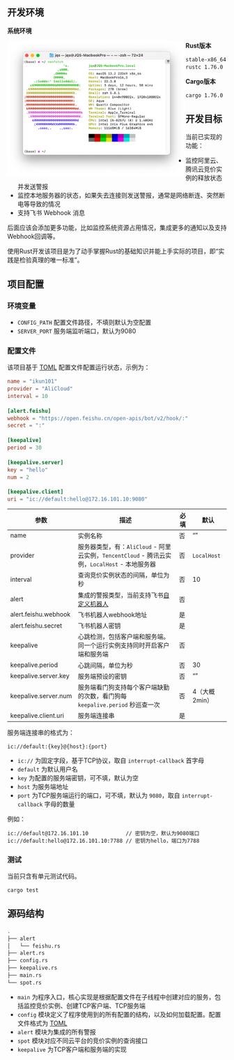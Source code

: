 ## 开发环境

**系统环境**

<img src="./assets/sysinfo.png" alt="截屏2024-09-18 13.35.47" style="zoom: 40%;float:left;" />

**Rust版本**

```bash
stable-x86_64-apple-darwin (default)
rustc 1.76.0 (07dca489a 2024-02-04)
```

**Cargo版本**

```bash
cargo 1.76.0 (c84b36747 2024-01-18)
```

## 开发目标

当前已实现的功能：

- 监控阿里云、腾讯云竞价实例的释放状态并发送警报
- 监控本地服务器的状态，如果失去连接则发送警报，通常是网络断连、突然断电等导致的情况
- 支持飞书 Webhook 消息

后面应该会添加更多功能，比如监控系统资源占用情况，集成更多的通知以及支持Webhook回调等。

使用Rust开发该项目是为了动手掌握Rust的基础知识并能上手实际的项目，即“实践是检验真理的唯一标准”。

## 项目配置

### 环境变量

- `CONFIG_PATH` 配置文件路径，不填则默认为空配置
- `SERVER_PORT` 服务端监听端口，默认为9080

### 配置文件

该项目基于 [TOML](https://toml.io/en/) 配置文件配置运行状态，示例为：

```toml
name = "ikun101"
provider = "AliCloud"
interval = 10

[alert.feishu]
webhook = "https://open.feishu.cn/open-apis/bot/v2/hook/:"
secret = ":"

[keepalive]
period = 30

[keepalive.server]
key = "hello"
num = 2

[keepalive.client]
uri = "ic://default:hello@172.16.101.10:9080"
```

| 参数                 | 描述                                                         | 必填 | 默认          |
| -------------------- | ------------------------------------------------------------ | ---- | ------------- |
| name                 | 实例名称                                                     | 否   | “”            |
| provider             | 服务器类型，有：`AliCloud` - 阿里云实例，`TencentCloud` - 腾讯云实例，`LocalHost` - 本地服务器 | 否   | `LocalHost`   |
| interval             | 查询竞价实例状态的间隔，单位为秒                             | 否   | 10            |
| alert                | 集成的警报类型，当前支持飞书[自定义机器人](https://open.feishu.cn/document/client-docs/bot-v3/add-custom-bot) | 否   |               |
| alert.feishu.webhook | 飞书机器人webhook地址                                        | 是   |               |
| alert.feishu.secret  | 飞书机器人密钥                                               | 是   |               |
| keepalive            | 心跳检测，包括客户端和服务端。同一个运行实例支持同时开启客户端和服务端 | 否   |               |
| keepalive.period     | 心跳间隔，单位为秒                                           | 否   | 30            |
| keepalive.server.key | 服务端预设的密钥                                             | 否   | “”            |
| keepalive.server.num | 服务端看门狗支持每个客户端缺勤的次数，看门狗每 `keepalive.period` 秒巡查一次 | 否   | 4（大概2min） |
| keepalive.client.uri | 服务端连接串                                                 | 是   |               |

服务端连接串的格式为：

```
ic://default:{key}@{host}:{port}
```

- `ic://` 为固定字段，基于TCP协议，取自 `interrupt-callback` 首字母
- `default` 为默认用户名
- `key` 为配置的服务端密钥，可不填，默认为空
- `host` 为服务端地址
- `port` 为TCP服务端运行的端口，可不填，默认为 `9080`，取自 `interrupt-callback` 字母的数量

例如：

```
ic://default@172.16.101.10            // 密钥为空，默认为9080端口
ic://default:hello@172.16.101.10:7788 // 密钥为hello，端口为7788
```

### 测试

当前只含有单元测试代码。

```bash
cargo test
```

## 源码结构

```bash
.
├── alert
│   └── feishu.rs
├── alert.rs
├── config.rs
├── keepalive.rs
├── main.rs
└── spot.rs
```

- `main` 为程序入口，核心实现是根据配置文件在子线程中创建对应的服务，包括监控竞价实例、创建TCP客户端、TCP服务端
- `config` 模块定义了程序使用到的所有配置的结构，以及如何加载配置。配置文件格式为  [TOML](https://toml.io/en/) 
- `alert` 模块为集成的所有警报
- `spot` 模块对应不同云平台的竞价实例的查询接口
- `keepalive` 为TCP客户端和服务端的实现

